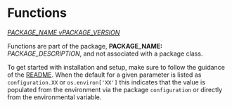 # Functions

[_PACKAGE_NAME vPACKAGE_VERSION_](URL_RELEASE)

Functions are part of the package,  **PACKAGE_NAME:** _PACKAGE_DESCRIPTION_, and not associated with a package class.

To get started with installation and setup, make sure to follow the guidance of the [README](URL_GIT). When the default for a given parameter is listed as `configuration.XX` or `os.environ['XX']` this indicates that the value is populated from the environment via the package `configuration` or directly from the environmental variable.
